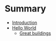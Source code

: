 # Summary

* [Introduction](README.md)
* [Hello World](doc-files/a.md)
   * [Great buildings](doc-files/b.md)

